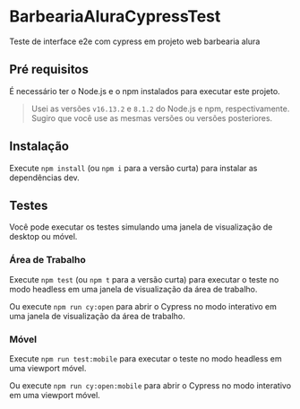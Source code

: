 # BarbeariaAluraCypressTest #

Teste de interface e2e com cypress em projeto web barbearia alura


## Pré requisitos

É necessário ter o Node.js e o npm instalados para executar este projeto.

> Usei as versões `v16.13.2` e `8.1.2` do Node.js e npm, respectivamente. Sugiro que você use as mesmas versões ou versões posteriores.

## Instalação

Execute `npm install` (ou `npm i` para a versão curta) para instalar as dependências dev.


## Testes

Você pode executar os testes simulando uma janela de visualização de desktop ou móvel.

### Área de Trabalho

Execute `npm test` (ou `npm t` para a versão curta) para executar o teste no modo headless
em uma janela de visualização da área de trabalho.

Ou execute `npm run cy:open` para abrir o Cypress no modo interativo em uma janela de visualização da área de trabalho.

### Móvel

Execute `npm run test:mobile` para executar o teste no modo headless em uma viewport móvel.

Ou execute `npm run cy:open:mobile` para abrir o Cypress no modo interativo em uma viewport móvel.
